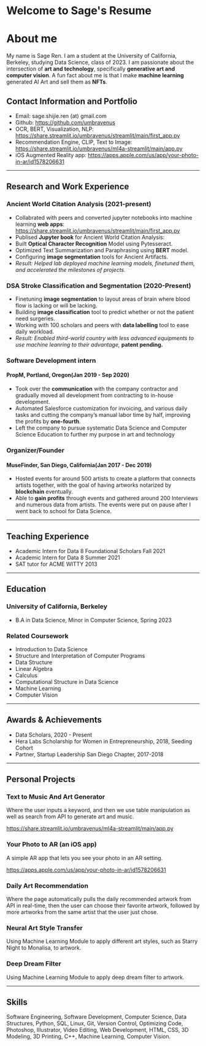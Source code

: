 # Welcome to Sage's Resume

# About me
My name is Sage Ren. I am a student at the University of California, Berkeley, studying Data Science, class of 2023. I am passionate about the intersection of **art and technology**, specifically **generative art and computer vision**. A fun fact about me is that I make **machine learning** generated AI Art and sell them as **NFTs**.
## Contact Information and Portfolio
- Email: sage.shijie.ren (at) gmail.com
- Github: https://github.com/umbravenus
- OCR, BERT, Visualization, NLP: https://share.streamlit.io/umbravenus/streamlit/main/first_app.py
- Recommendation Engine, CLIP, Text to Image: https://share.streamlit.io/umbravenus/ml4a-streamlit/main/app.py
- iOS Augmented Reality app: https://apps.apple.com/us/app/your-photo-in-ar/id1578206631

---

## Research and Work Experience
### Ancient World Citation Analysis (2021-present)
- Collabrated with peers and converted jupyter notebooks into machine learning **web apps**: https://share.streamlit.io/umbravenus/streamlit/main/first_app.py
- Publised **Jupyter book** for Ancient World Citation Analysis: 
- Built **Optical Character Recognition** Model using Pytesseract.
- Optimized Text Summarization and Paraphrasing using **BERT** model.
- Configuring **image segmentation** tools for Ancient Artifacts.
- *Result: Helped lab deployed machine learning models, finetuned them, and accelerated the milestones of projects.*

### DSA Stroke Classification and Segmentation (2020-Present)
- Finetuning **image segmentation** to layout areas of brain where blood flow is lacking or will be lacking.
- Building **image classification** tool to predict whether or not the patient need surgeries.
- Working with 100 scholars and peers with **data labelling** tool to ease daily workload.
- *Result: Enabled third-world country with less advanced equipments to use machine leanring to their advantage,* **patent pending.**
### Software Development intern
#### PropM, Portland, Oregon(Jan 2019 - Sep 2020)
- Took over the **communication** with the company contractor and gradually moved all development from contracting to in-house development.
- Automated Salesforce customization for invoicing, and various daily tasks and cutting the company’s manual labor time by half, improving the profits by **one-fourth**.
- Left the company to pursue systematic Data Science and Computer Science Education to further my purpose in art and technology
### Organizer/Founder
#### MuseFinder, San Diego, California(Jan 2017 - Dec 2019)
- Hosted events for around 500 artists to create a platform that connects artists together, with the goal of having artworks notarized by **blockchain** eventually.
- Able to **gain profits** through events and gathered around 200 Interviews and numerous data from artists. The events were put on pause after I went back to school for Data Science.


---

## Teaching Experience

- Academic Intern for Data 8 Foundational Scholars Fall 2021
- Academic Intern for Data 8 Summer 2021
- SAT tutor for ACME WITTY 2013


---

## Education
### University of California, Berkeley
- B.A in Data Science, Minor in Computer Science, Spring 2023
### Related Coursework
- Introduction to Data Science
- Structure and Interpretation of Computer Programs
- Data Structure
- Linear Algebra
- Calculus
- Computational Structure in Data Science
- Machine Learning
- Computer Vision


---


## Awards & Achievements
- Data Scholars, 2020 - Present
- Hera Labs Scholarship for Women in Entrepreneurship, 2018, Seeding Cohort
- Partner, Startup Leadership San Diego Chapter, 2017-2018

---

## Personal Projects
### Text to Music And Art Generator
Where the user inputs a keyword, and then we use table manipulation as well as search from API to generate art and music.

https://share.streamlit.io/umbravenus/ml4a-streamlit/main/app.py

### Your Photo to AR (an iOS app)
A simple AR app that lets you see your photo in an AR setting.

https://apps.apple.com/us/app/your-photo-in-ar/id1578206631

### Daily Art Recommendation
Where the page automatically pulls the daily recommended artwork from API in real-time, then the user can choose their favorite artwork, followed by more artworks from the same artist that the user just chose.
### Neural Art Style Transfer
Using Machine Learning Module to apply different art styles, such as Starry Night to Monalisa, to artwork.
### Deep Dream Filter
Using Machine Learning Module to apply deep dream filter to artwork.

---

## Skills
Software Engineering, Software Development, Computer Science, Data Structures, Python, SQL, Linux, Git, Version Control, Optimizing Code, Photoshop, Illustrator, Video Editing, Web Development, HTML, CSS, 3D Modeling, 3D Printing, C++, Machine Learning, Computer Vision.